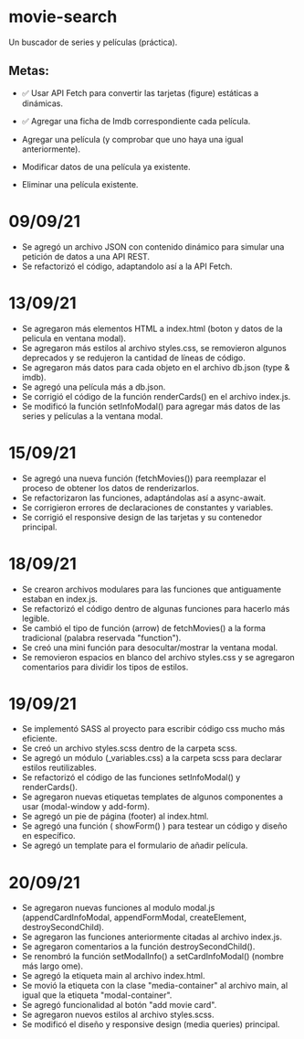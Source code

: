 # movie-search
Un buscador de series y películas (práctica).

## Metas:
- ✅ Usar API Fetch para convertir las tarjetas (figure) estáticas a dinámicas.
- ✅ Agregar una ficha de Imdb correspondiente cada película.

 - Agregar una película (y comprobar que uno haya una igual anteriormente).
 - Modificar datos de una película ya existente.
 - Eliminar una película existente.
 
# 09/09/21
- Se agregó un archivo JSON con contenido dinámico para simular una petición de datos a una API REST.
- Se refactorizó el código, adaptandolo así a la API Fetch.

# 13/09/21

- Se agregaron más elementos HTML a index.html (boton y datos de la pelicula en ventana modal).
- Se agregaron más estilos al archivo styles.css, se removieron algunos deprecados y se redujeron la cantidad de líneas de código.
- Se agregaron más datos para cada objeto en el archivo db.json (type & imdb).
- Se agregó una película más a db.json.
- Se corrigió el código de la función renderCards() en el archivo index.js.
- Se modificó la función setInfoModal() para agregar más datos de las series y películas a la ventana modal.

# 15/09/21
- Se agregó una nueva función (fetchMovies()) para reemplazar el proceso de obtener los datos de renderizarlos.
- Se refactorizaron las funciones, adaptándolas así a async-await.
- Se corrigieron errores de declaraciones de constantes y variables.
- Se corrigió el responsive design de las tarjetas y su contenedor principal.

# 18/09/21

- Se crearon archivos modulares para las funciones que antiguamente estaban en index.js.
- Se refactorizó el código dentro de algunas funciones para hacerlo más legible.
- Se cambió el  tipo de función (arrow) de fetchMovies() a la forma tradicional (palabra reservada "function").
- Se creó una mini función para desocultar/mostrar la ventana modal.
- Se removieron espacios en blanco del archivo styles.css y se agregaron comentarios para dividir los tipos de estilos.

# 19/09/21
- Se implementó SASS al proyecto para escribir código css mucho más eficiente.
- Se creó un archivo styles.scss dentro de la carpeta scss.
- Se agregó un módulo (_variables.css) a la carpeta scss para declarar estilos reutilizables.
- Se refactorizó el código de las funciones setInfoModal() y renderCards().
- Se agregaron nuevas etiquetas templates de algunos componentes a usar (modal-window y add-form).
- Se agregó un pie de página (footer) al index.html.
- Se agregó una función ( showForm() ) para testear un código y diseño en específico.
- Se agregó un template para el formulario de añadir película.

# 20/09/21

- Se agregaron nuevas funciones al modulo modal.js (appendCardInfoModal, appendFormModal, createElement, destroySecondChild).
- Se agregaron las funciones anteriormente citadas al archivo index.js.
- Se agregaron comentarios a la función destroySecondChild().
- Se renombró la función setModalInfo() a setCardInfoModal() (nombre más largo ome).
- Se agregó la etiqueta main al archivo index.html.
- Se movió la etiqueta con la clase "media-container" al archivo main, al igual que la etiqueta "modal-container".
- Se agregó funcionalidad al botón "add movie card".
- Se agregaron nuevos estilos al archivo styles.scss.
- Se modificó el diseño y responsive design (media queries) principal.